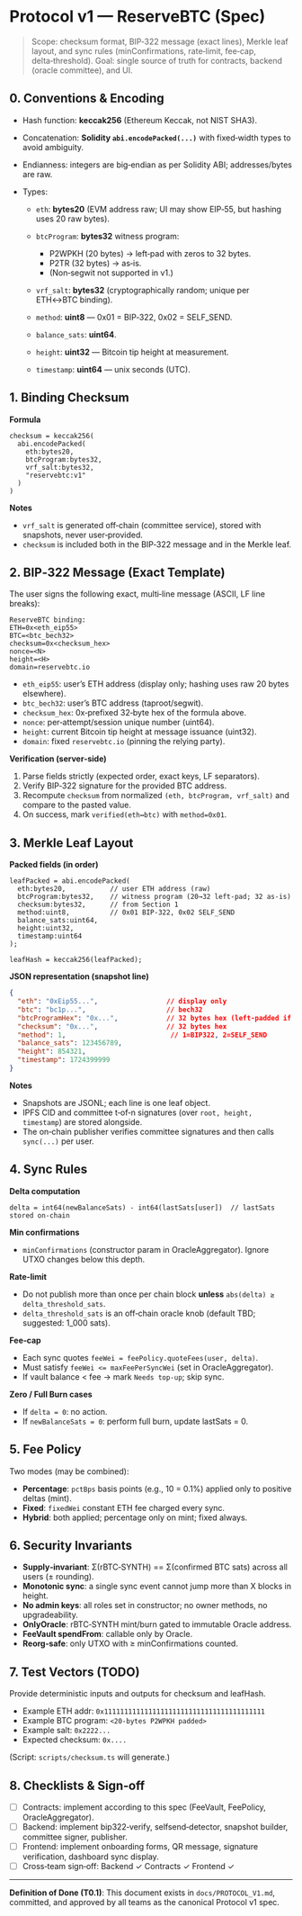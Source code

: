 # Protocol v1 — ReserveBTC (Spec)

> Scope: checksum format, BIP‑322 message (exact lines), Merkle leaf layout, and sync rules (minConfirmations, rate‑limit, fee‑cap, delta‑threshold).
> Goal: single source of truth for contracts, backend (oracle committee), and UI.

## 0. Conventions & Encoding

* Hash function: **keccak256** (Ethereum Keccak, not NIST SHA3).
* Concatenation: **Solidity `abi.encodePacked(...)`** with fixed‑width types to avoid ambiguity.
* Endianness: integers are big‑endian as per Solidity ABI; addresses/bytes are raw.
* Types:

  * `eth`: **bytes20** (EVM address raw; UI may show EIP‑55, but hashing uses 20 raw bytes).
  * `btcProgram`: **bytes32** witness program:

    * P2WPKH (20 bytes) → left‑pad with zeros to 32 bytes.
    * P2TR (32 bytes) → as‑is.
    * (Non‑segwit not supported in v1.)
  * `vrf_salt`: **bytes32** (cryptographically random; unique per ETH↔BTC binding).
  * `method`: **uint8** — 0x01 = BIP‑322, 0x02 = SELF\_SEND.
  * `balance_sats`: **uint64**.
  * `height`: **uint32** — Bitcoin tip height at measurement.
  * `timestamp`: **uint64** — unix seconds (UTC).

## 1. Binding Checksum

**Formula**

```
checksum = keccak256(
  abi.encodePacked(
    eth:bytes20,
    btcProgram:bytes32,
    vrf_salt:bytes32,
    "reservebtc:v1"
  )
)
```

**Notes**

* `vrf_salt` is generated off‑chain (committee service), stored with snapshots, never user‑provided.
* `checksum` is included both in the BIP‑322 message and in the Merkle leaf.

## 2. BIP‑322 Message (Exact Template)

The user signs the following exact, multi‑line message (ASCII, LF line breaks):

```
ReserveBTC binding:
ETH=0x<eth_eip55>
BTC=<btc_bech32>
checksum=0x<checksum_hex>
nonce=<N>
height=<H>
domain=reservebtc.io
```

* `eth_eip55`: user’s ETH address (display only; hashing uses raw 20 bytes elsewhere).
* `btc_bech32`: user’s BTC address (taproot/segwit).
* `checksum_hex`: 0x‑prefixed 32‑byte hex of the formula above.
* `nonce`: per‑attempt/session unique number (uint64).
* `height`: current Bitcoin tip height at message issuance (uint32).
* `domain`: fixed `reservebtc.io` (pinning the relying party).

**Verification (server‑side)**

1. Parse fields strictly (expected order, exact keys, LF separators).
2. Verify BIP‑322 signature for the provided BTC address.
3. Recompute `checksum` from normalized `(eth, btcProgram, vrf_salt)` and compare to the pasted value.
4. On success, mark `verified(eth↔btc)` with `method=0x01`.

## 3. Merkle Leaf Layout

**Packed fields (in order)**

```
leafPacked = abi.encodePacked(
  eth:bytes20,           // user ETH address (raw)
  btcProgram:bytes32,    // witness program (20→32 left‑pad; 32 as‑is)
  checksum:bytes32,      // from Section 1
  method:uint8,          // 0x01 BIP‑322, 0x02 SELF_SEND
  balance_sats:uint64,
  height:uint32,
  timestamp:uint64
);

leafHash = keccak256(leafPacked);
```

**JSON representation (snapshot line)**

```json
{
  "eth": "0xEip55...",                 // display only
  "btc": "bc1p...",                    // bech32
  "btcProgramHex": "0x...",            // 32 bytes hex (left‑padded if 20)
  "checksum": "0x...",                 // 32 bytes hex
  "method": 1,                          // 1=BIP322, 2=SELF_SEND
  "balance_sats": 123456789,
  "height": 854321,
  "timestamp": 1724399999
}
```

**Notes**

* Snapshots are JSONL; each line is one leaf object.
* IPFS CID and committee t‑of‑n signatures (over `root, height, timestamp`) are stored alongside.
* The on‑chain publisher verifies committee signatures and then calls `sync(...)` per user.

## 4. Sync Rules

**Delta computation**

```
delta = int64(newBalanceSats) - int64(lastSats[user])  // lastSats stored on-chain
```

**Min confirmations**

* `minConfirmations` (constructor param in OracleAggregator). Ignore UTXO changes below this depth.

**Rate‑limit**

* Do not publish more than once per chain block **unless** `abs(delta) ≥ delta_threshold_sats`.
* `delta_threshold_sats` is an off‑chain oracle knob (default TBD; suggested: 1\_000 sats).

**Fee‑cap**

* Each sync quotes `feeWei = feePolicy.quoteFees(user, delta)`.
* Must satisfy `feeWei <= maxFeePerSyncWei` (set in OracleAggregator).
* If vault balance < fee → mark `Needs top‑up`; skip sync.

**Zero / Full Burn cases**

* If `delta = 0`: no action.
* If `newBalanceSats = 0`: perform full burn, update lastSats = 0.

## 5. Fee Policy

Two modes (may be combined):

* **Percentage**: `pctBps` basis points (e.g., 10 = 0.1%) applied only to positive deltas (mint).
* **Fixed**: `fixedWei` constant ETH fee charged every sync.
* **Hybrid**: both applied; percentage only on mint; fixed always.

## 6. Security Invariants

* **Supply‑invariant**: Σ(rBTC‑SYNTH) == Σ(confirmed BTC sats) across all users (± rounding).
* **Monotonic sync**: a single sync event cannot jump more than X blocks in height.
* **No admin keys**: all roles set in constructor; no owner methods, no upgradeability.
* **OnlyOracle**: rBTC‑SYNTH mint/burn gated to immutable Oracle address.
* **FeeVault spendFrom**: callable only by Oracle.
* **Reorg‑safe**: only UTXO with ≥ minConfirmations counted.

## 7. Test Vectors (TODO)

Provide deterministic inputs and outputs for checksum and leafHash.

* Example ETH addr: `0x1111111111111111111111111111111111111111`
* Example BTC program: `<20‑bytes P2WPKH padded>`
* Example salt: `0x2222...`
* Expected checksum: `0x....`

(Script: `scripts/checksum.ts` will generate.)

## 8. Checklists & Sign‑off

* [ ] Contracts: implement according to this spec (FeeVault, FeePolicy, OracleAggregator).
* [ ] Backend: implement bip322‑verify, selfsend‑detector, snapshot builder, committee signer, publisher.
* [ ] Frontend: implement onboarding forms, QR message, signature verification, dashboard sync display.
* [ ] Cross‑team sign‑off: Backend ✓ Contracts ✓ Frontend ✓

---

**Definition of Done (T0.1)**: This document exists in `docs/PROTOCOL_V1.md`, committed, and approved by all teams as the canonical Protocol v1 spec.
